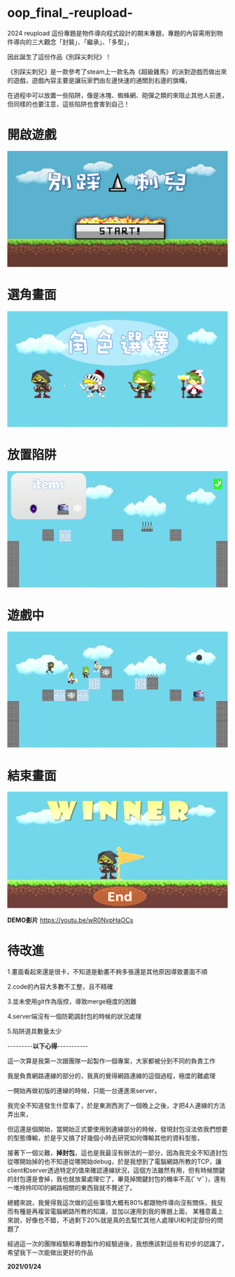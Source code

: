 # oop_final_-reupload-
2024 reupload
這份專題是物件導向程式設計的期末專題，專題的內容需用到物件導向的三大觀念「封裝」、「繼承」、「多型」，

因此誕生了這份作品《別踩尖刺兒》！

《別踩尖刺兒》是一款參考了steam上一款名為《超級雞馬》的派對遊戲而做出來的遊戲，遊戲內容主要是讓玩家們由左邊快速的通關到右邊的旗幟，

在過程中可以放置一些陷阱，像是冰塊、蜘蛛網、砲彈之類的來阻止其他人前進，但同樣的也要注意，這些陷阱也會害到自己！

# 開啟遊戲
![GITHUB](https://github.com/czsczsczs2/oop_project/blob/master/OOP_Photo/interface.png)


# 選角畫面
![GITHUB](https://github.com/czsczsczs2/oop_project/blob/master/OOP_Photo/md_images/select.jpg)


# 放置陷阱
![GITHUB](https://github.com/czsczsczs2/oop_project/blob/master/OOP_Photo/md_images/trap.jpg)


# 遊戲中
![GITHUB](https://github.com/czsczsczs2/oop_project/blob/master/OOP_Photo/md_images/gaming.jpg)


# 結束畫面
![GITHUB](https://github.com/czsczsczs2/oop_project/blob/master/OOP_Photo/md_images/victory.jpg)

**DEMO影片**
https://youtu.be/wR0NvpHaOCs


# 待改進
1.畫面看起來還是很卡，不知道是動畫不夠多張還是其他原因導致畫面不順

2.code的內容大多數不工整，且不精確

3.並未使用git作為版控，導致merge極度的困難

4.server端沒有一個防範調封包的時候的狀況處理

5.陷阱道具數量太少

---------**以下心得**-----------

這一次算是我第一次跟團隊一起製作一個專案，大家都被分到不同的負責工作

我是負責網路連線的部分的，我真的覺得網路連線的這個過程，極度的難處理

一開始再做初版的連線的時候，只能一台連進來server，

我完全不知道發生什麼事了，於是東測西測了一個晚上之後，才把4人連線的方法弄出來，

但這還是個開始，當開始正式要使用到連線部分的時候，發現封包沒法依我們想要的型態傳輸，於是乎又搞了好幾個小時去研究如何傳輸其他的資料型態，

接著下一個災難，**掉封包**，這也是我最沒有辦法的一部分，因為我完全不知道封包從哪開始掉的也不知道從哪開始debug，於是我想到了電腦網路所教的TCP，讓client和server透過特定的值來確認連線狀況，這個方法雖然有用，但有時候關鍵的封包還是會掉，我也就放棄處理它了，畢竟掉關鍵封包的機率不高(ﾟ∀ﾟ)，還有一堆拎拎叩叩的網路相關的東西我就不贅述了。

總體來說，我覺得我這次做的這些事情大概有80%都跟物件導向沒有關係，我反而有種是再複習電腦網路所教的知識，並加以運用到我的專題上面，
某種意義上來說，好像也不錯，不過剩下20%就是真的去幫忙其他人處理UI和判定部份的問題了

經過這一次的團隊經驗和專題製作的經驗過後，我想應該對這些有初步的認識了，希望我下一次能做出更好的作品


**2021/01/24**

